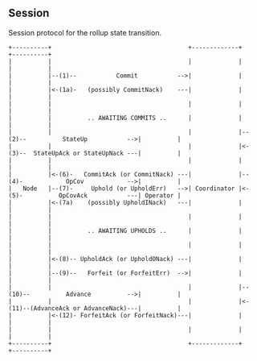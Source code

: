 ## Session
Session protocol for the rollup state transition.

    +----------+                                      +-------------+                                      +----------+ 
    |          |                                      |             |                                      |          |
    |          |--(1)--           Commit           -->|             |                                      |          |
    |          |<-(1a)-   (possibly CommitNack)    ---|             |                                      |          |
    |          |                                      |             |                                      |          |
    |          |          .. AWAITING COMMITS ..      |             |                                      |          |
    |          |                                      |             |--(2)--          StateUp           -->|          |
    |          |                                      |             |<-(3)--  StateUpAck or StateUpNack ---|          | 
    |          |                                      |             |                                      |          |
    |          |<-(6)-   CommitAck (or CommitNack) ---|             |--(4)-            OpCov            -->|          |
    |   Node   |--(7)-     Uphold (or UpholdErr)   -->| Coordinator |<-(5)-          OpCovAck           ---| Operator |
    |          |<-(7a)    (possibly UpholdINack)   ---|             |                                      |          |
    |          |                                      |             |                                      |          |
    |          |          .. AWAITING UPHOLDS ..      |             |                                      |          |
    |          |                                      |             |                                      |          |
    |          |<-(8)-- UpholdAck (or UpholdONack) ---|             |                                      |          |
    |          |--(9)--   Forfeit (or ForfeitErr)  -->|             |                                      |          |
    |          |                                      |             |--(10)--          Advance          -->|          |
    |          |                                      |             |<-(11)--(AdvanceAck or AdvanceNack)---|          | 
    |          |<-(12)- ForfeitAck (or ForfeitNack)---|             |                                      |          |
    |          |                                      |             |                                      |          |
    +----------+                                      +-------------+                                      +----------+ 